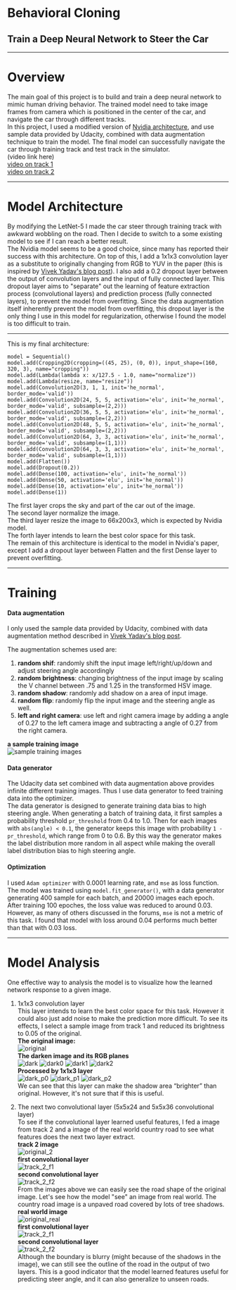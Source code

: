 # Behavioral Cloning
## Train a Deep Neural Network to Steer the Car

---

# Overview
The main goal of this project is to build and train a deep neural network to mimic human driving behavior. The trained model need to take image frames from camera which is positioned in the center of the car, and navigate the car through different tracks.  
In this project, I used a modified version of [Nvidia architecture](http://images.nvidia.com/content/tegra/automotive/images/2016/solutions/pdf/end-to-end-dl-using-px.pdf), and use sample data provided by Udacity, combined with data augmentation technique to train the model. The final model can successfully navigate the car through training track and test track in the simulator.  
(video link here)  
[video on track 1](https://youtu.be/5_Dz05sDOT0)  
[video on track 2](https://youtu.be/UMhic52i09A)

---

# Model Architecture
By modifying the LetNet-5 I made the car steer through training track with awkward wobbling on the road. Then I decide to switch to a some existing model to see if I can reach a better result.  
The Nvidia model seems to be a good choice, since many has reported their success with this architecture. On top of this, I add a 1x1x3 convolution layer as a substitute to originally changing from RGB to YUV in the paper (this is inspired by [Vivek Yadav's blog post](https://chatbotslife.com/using-augmentation-to-mimic-human-driving-496b569760a9#.8tv63qq7e)). I also add a 0.2 dropout layer between the output of convolution layers and the input of fully connected layer. This dropout layer aims to "separate" out the learning of feature extraction process (convolutional layers) and prediction process (fully connected layers), to prevent the model from overfitting. Since the data augmentation itself inherently prevent the model from overfitting, this dropout layer is the only thing I use in this model for regularization, otherwise I found the model is too difficult to train.

---

This is my final architecture:  
```
model = Sequential()
model.add(Cropping2D(cropping=((45, 25), (0, 0)), input_shape=(160, 320, 3), name="cropping"))
model.add(Lambda(lambda x: x/127.5 - 1.0, name="normalize"))
model.add(Lambda(resize, name="resize"))
model.add(Convolution2D(3, 1, 1, init='he_normal', border_mode='valid'))
model.add(Convolution2D(24, 5, 5, activation='elu', init='he_normal', border_mode='valid', subsample=(2,2)))
model.add(Convolution2D(36, 5, 5, activation='elu', init='he_normal', border_mode='valid', subsample=(2,2)))
model.add(Convolution2D(48, 5, 5, activation='elu', init='he_normal', border_mode='valid', subsample=(2,2)))
model.add(Convolution2D(64, 3, 3, activation='elu', init='he_normal', border_mode='valid', subsample=(1,1)))
model.add(Convolution2D(64, 3, 3, activation='elu', init='he_normal', border_mode='valid', subsample=(1,1)))
model.add(Flatten())
model.add(Dropout(0.2))
model.add(Dense(100, activation='elu', init='he_normal'))
model.add(Dense(50, activation='elu', init='he_normal'))
model.add(Dense(10, activation='elu', init='he_normal'))
model.add(Dense(1))
```
The first layer crops the sky and part of the car out of the image.  
The second layer normalize the image.  
The third layer resize the image to 66x200x3, which is expected by Nvidia model.  
The forth layer intends to learn the best color space for this task.  
The remain of this architecture is identical to the model in Nvidia's paper, except I add a dropout layer between Flatten and the first Dense layer to prevent overfitting.

---

# Training
#### Data augmentation
I only used the sample data provided by Udacity, combined with data augmentation method described in [Vivek Yadav's blog post](https://chatbotslife.com/using-augmentation-to-mimic-human-driving-496b569760a9#.8tv63qq7e).  

The augmentation schemes used are:  
1. **random shif**: randomly shift the input image left/right/up/down and adjust steering angle accordingly
2. **random brightness**: changing brightness of the input image by scaling the V channel between .75 and 1.25 in the transformed HSV image.
3. **random shadow**: randomly add shadow on a area of input image.
4. **random flip**: randomly flip the input image and the steering angle as well.
5. **left and right camera**: use left and right camera image by adding a angle of 0.27 to the left camera image and subtracting a angle of 0.27 from the right camera.  

**a sample training image**  
![sample training images](images/train_sample.png)

#### Data generator
The Udacity data set combined with data augmentation above provides infinite different training images. Thus I use data generator to feed training data into the optimizer.  
The data generator is designed to generate training data bias to high steering angle. When generating a batch of training data, it first samples a probability threshold `pr_threshold` from 0.4 to 1.0. Then for each images with `abs(angle) < 0.1`, the generator keeps this image with probability `1 - pr_threshold`, which range from 0 to 0.6. By this way the generator makes the label distribution more random in all aspect while making the overall label distribution bias to high steering angle.

#### Optimization
I used `Adam optimizer` with 0.0001 learning rate, and `mse` as loss function. The model was trained using `model.fit_generator()`, with a data generator generating 400 sample for each batch, and 20000 images each epoch. After training 100 epoches, the loss value was reduced to around 0.03. However, as many of others discussed in the forums, `mse` is not a metric of this task. I found that model with loss around 0.04 performs much better than that with 0.03 loss.

---

# Model Analysis
One effective way to analysis the model is to visualize how the learned network response to a given image.

1. 1x1x3 convolution layer  
This layer intends to learn the best color space for this task. However it could also just add noise to make the prediction more difficult. To see its effects, I select a sample image from track 1 and reduced its brightness to 0.05 of the original.  
**The original image:**  
![original](images/test_img_original.jpg)  
**The darken image and its RGB planes**  
![dark](images/dark_RGB.png)
![dark0](images/dark_0.png)
![dark1](images/dark_1.png)
![dark2](images/dark_2.png)  
**Processed by 1x1x3 layer**  
![dark_p0](images/dark_p_0.png)
![dark_p1](images/dark_p_1.png)
![dark_p2](images/dark_p_2.png)  
We can see that this layer can make the shadow area “brighter” than original. However, it's not sure that if this is useful.

2. The next two convolutional layer (5x5x24 and 5x5x36 convolutional layer)  
To see if the convolutional layer learned useful features, I fed a image from track 2 and a image of the real world country road to see what features does the next two layer extract.  
**track 2 image**  
![original_2](images/track2.png)  
**first convolutional layer**  
![track_2_f1](images/track2_f1.png)  
**second convolutional layer**  
![track_2_f2](images/track2_f2.png)  
From the images above we can easily see the road shape of the original image. Let's see how the model "see" an image from real world. The country road image is a unpaved road covered by lots of tree shadows.  
**real world image**  
![original_real](images/road.png)  
**first convolutional layer**  
![track_2_f1](images/road_f1.png)  
**second convolutional layer**  
![track_2_f2](images/road_f2.png)  
Although the boundary is blurry (might because of the shadows in the image), we can still see the outline of the road in the output of two layers.
This is a good indicator that the model learned features useful for predicting steer angle, and it can also generalize to unseen roads.

